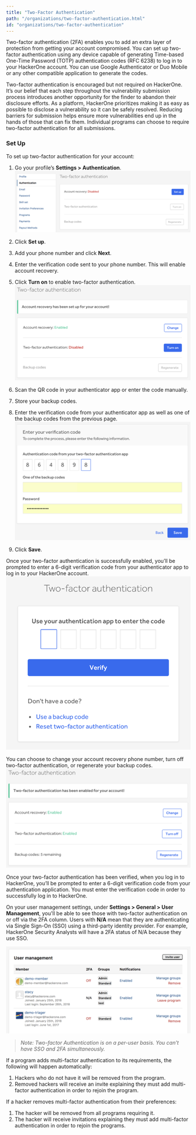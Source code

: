 ```yaml
---
title: "Two-Factor Authentication"
path: "/organizations/two-factor-authentication.html"
id: "organizations/two-factor-authentication"
---
```


Two-factor authentication (2FA) enables you to add an extra layer of protection from getting your account compromised. You can set up two-factor authentication using any device capable of generating Time-based One-Time Password (TOTP) authentication codes (RFC 6238) to log in to your HackerOne account. You can use Google Authenticator or Duo Mobile or any other compatible application to generate the codes.

Two-factor authentication is encouraged but not required on HackerOne. It’s our belief that each step throughout the vulnerability submission process introduces another opportunity for the finder to abandon their disclosure efforts. As a platform, HackerOne prioritizes making it as easy as possible to disclose a vulnerability so it can be safely resolved. Reducing barriers for submission helps ensure more vulnerabilities end up in the hands of those that can fix them. Individual programs can choose to require two-factor authentication for all submissions.

### Set Up

To set up two-factor authentication for your account:
1. Go your profile’s  **Settings > Authentication**.
![2fa-1](./images/2fa-1.png)

2. Click **Set up**.

3. Add your phone number and click **Next**.

4. Enter the verification code sent to your phone number. This will enable account recovery.

5. Click **Turn on** to enable two-factor authentication.
![2fa-4](./images/2fa-4.png)

6. Scan the QR  code in your authenticator app or enter the code manually.

7. Store your backup codes.

8. Enter the verification code from your authenticator app as well as one of the backup codes from the previous page.
![2fa-7](./images/2fa-7.png)

9. Click **Save**.

Once your two-factor authentication is successfully enabled, you’ll be prompted to enter a 6-digit verification code from your authenticator app to log in to your HackerOne account.
![2fa-8](./images/2fa-8.png)

You can choose to change your account recovery phone number, turn off two-factor authentication, or regenerate your backup codes.
![2fa-9](./images/2fa-9.png)

Once your two-factor authentication has been verified, when you log in to HackerOne, you’ll be prompted to enter a 6-digit verification code from your authentication application. You must enter the verification code in order to successfully log in to HackerOne.

On your user management settings, under <b>Settings > General > User Management</b>, you'll be able to see those with two-factor authentication on or off via the 2FA column. Users with **N/A** mean that they are authenticating via Single Sign-On (SSO) using a third-party identity provider. For example, HackerOne Security Analysts will have a 2FA status of N/A because they use SSO.

![2fa-10](./images/2fa-10.png)

><i>Note: Two-factor Authentication is on a per-user basis. You can’t have SSO and 2FA simultaneously.</i>

If a program adds multi-factor authentication to its requirements, the following will happen automatically:
1. Hackers who do not have it will be removed from the program.
2. Removed hackers will receive an invite explaining they must add multi-factor authentication in order to rejoin the program.

If a hacker removes multi-factor authentication from their preferences:
1. The hacker will be removed from all programs requiring it.
2. The hacker will receive invitations explaining they must add multi-factor authentication in order to rejoin the programs.

